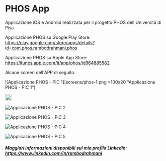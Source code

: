 # PHOS App
Applicazione iOS e Android realizzata per il progetto PHOS dell'Università di Pisa.

Applicazione PHOS su Google Play Store: https://play.google.com/store/apps/details?id=com.phos.rambodrahmani.phos

Applicazione PHOS su Apple App Store: https://itunes.apple.com/it/app/phos/id964885582

Alcune screen dell'APP di seguito.

![Applicazione PHOS - PIC 1](screens/phos-1.png =100x20 "Applicazione PHOS - PIC 1")

<img src="screens/phos-1.png" alt="Drawing" width="20px"/>

![Applicazione PHOS - PIC 2](screens/phos-2.PNG "Applicazione PHOS - PIC 2")

![Applicazione PHOS - PIC 3](screens/phos-3.PNG "Applicazione PHOS - PIC 3")

![Applicazione PHOS - PIC 4](screens/phos-4.PNG "Applicazione PHOS - PIC 4")

![Applicazione PHOS - PIC 5](screens/phos-5.PNG "Applicazione PHOS - PIC 5")

##### Maggiori informazioni disponibili sul mio profilo Linkedin: https://www.linkedin.com/in/rambodrahmani
